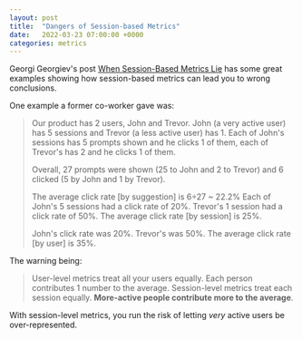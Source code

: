 ```yaml
---
layout: post
title:  "Dangers of Session-based Metrics"
date:   2022-03-23 07:00:00 +0000
categories: metrics
---
```


Georgi Georgiev's post [When Session-Based Metrics Lie](https://blog.analytics-toolkit.com/2022/when-session-based-metrics-mislead/) has some great examples showing how session-based metrics can lead you to wrong conclusions.

One example a former co-worker gave was:

> Our product has 2 users, John and Trevor. John (a very active user) has 5 sessions and Trevor (a less active user) has 1. 
> Each of John's sessions has 5 prompts shown and he clicks 1 of them, each of Trevor's has 2 and he clicks 1 of them.
>
> Overall, 27 prompts were shown (25 to John and 2 to Trevor) and 6 clicked (5 by John and 1 by Trevor). 
> 
> The average click rate [by suggestion] is 6÷27 ~ 22.2%
Each of John's 5 sessions had a click rate of 20%. Trevor's 1 session had a click rate of 50%. The average click rate [by session] is 25%.
>
> John's click rate was 20%. Trevor's was 50%. The average click rate [by user] is 35%.

The warning being:
> User-level metrics treat all your users equally. Each person contributes 1 number to the average. Session-level metrics treat each session equally. **More-active people contribute more to the average**.

With session-level metrics, you run the risk of letting _very_ active users be over-represented.
